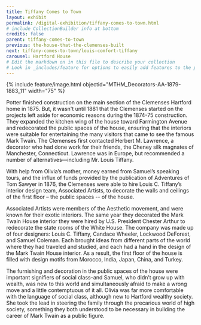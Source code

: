 ```yaml
---
title: Tiffany Comes to Town
layout: exhibit
permalink: /digital-exhibition/tiffany-comes-to-town.html
# include CollectionBuilder info at bottom
credits: false
parent: tiffany-comes-to-town
previous: the-house-that-the-clemenses-built
next: tiffany-comes-to-town/louis-comfort-tiffany
carousel: Hartford House
# Edit the markdown on in this file to describe your collection
# Look in _includes/feature for options to easily add features to the page
---
```


{% include feature/image.html objectid="MTHM_Decorators-AA-1879-1883_11" width="75" %}

Potter finished construction on the main section of the Clemenses Hartford home in 1875. But, it wasn't until 1881 that the Clemenses started on the projects left aside for economic reasons during the 1874-75 construction.  They expanded the kitchen wing of the house toward Farmington Avenue and redecorated the public spaces of the house, ensuring that the interiors were suitable for entertaining the many visitors that came to see the famous Mark Twain.  The Clemenses first contacted Herbert M. Lawrence, a decorator who had done work for their friends, the Cheney silk magnates of Manchester, Connecticut. Lawrence was in Europe, but recommended a number of alternatives—including Mr. Louis Tiffany.

With help from Olivia’s mother, money earned from Samuel’s speaking tours, and the influx of funds provided by the publication of Adventures of Tom Sawyer in 1876, the Clemenses were able to hire Louis C. Tiffany’s interior design team, Associated Artists, to decorate the walls and ceilings of the first floor – the public spaces -- of the house. 

Associated Artists were members of the Aesthetic movement, and were known for their exotic interiors. The same year they decorated the Mark Twain House interior they were hired by U.S. President Chester Arthur to redecorate the state rooms of the White House. The company was made up of four designers: Louis C. Tiffany, Candace Wheeler, Lockwood DeForest, and Samuel Coleman. Each brought ideas from different parts of the world where they had traveled and studied, and each had a hand in the design of the Mark Twain House interior. As a result, the first floor of the house is filled with design motifs from Morocco‚ India, Japan‚ China, and Turkey.

The furnishing and decoration in the public spaces of the house were important signifiers of social class–and Samuel, who didn’t grow up with wealth, was new to this world and simultaneously afraid to make a wrong move and a little contemptuous of it all. Olivia was far more comfortable with the language of social class, although new to Hartford wealthy society. She took the lead in steering the family through the precarious world of high society, something they both understood to be necessary in building the career of Mark Twain as a public figure.

